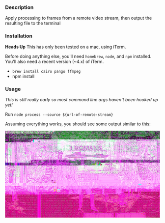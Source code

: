 ### Description

Apply processing to frames from a remote video stream, then output the resulting file to the terminal

### Installation

**Heads Up** This has only been tested on a mac, using iTerm.

Before doing anything else, you'll need `homebrew`, `node`, and `npm` installed. You'll
also need a recent version (~4.x) of iTerm.

* `brew install cairo pango ffmpeg`
* npm install

### Usage

_This is still really early so most command line args haven't been hooked up yet!_

Run `node process --source ${url-of-remote-stream}`

Assuming everything works, you should see some output similar to this:

![modified image](./examples/example3.jpg)
